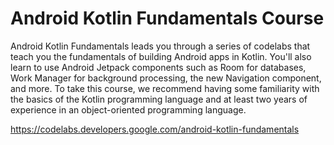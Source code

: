 # Android Kotlin Fundamentals Course
Android Kotlin Fundamentals leads you through a series of codelabs that teach you the fundamentals of building Android apps in Kotlin. You'll also learn to use Android Jetpack components such as Room for databases, Work Manager for background processing, the new Navigation component, and more. To take this course, we recommend having some familiarity with the basics of the Kotlin programming language and at least two years of experience in an object-oriented programming language.

https://codelabs.developers.google.com/android-kotlin-fundamentals
